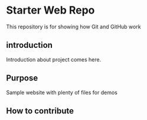 # Starter Web Repo

This repository is for showing how Git and GitHub work

## introduction
Introduction about project comes here.


## Purpose

Sample website with plenty of files for demos



## How to contribute 
